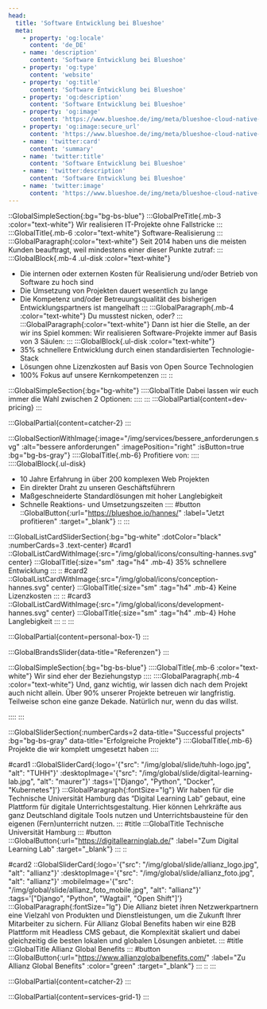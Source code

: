 ```yaml
---
head:
  title: 'Software Entwicklung bei Blueshoe'
  meta:
    - property: 'og:locale'
      content: 'de_DE'
    - name: 'description'
      content: 'Software Entwicklung bei Blueshoe'
    - property: 'og:type'
      content: 'website'
    - property: 'og:title'
      content: 'Software Entwicklung bei Blueshoe'
    - property: 'og:description'
      content: 'Software Entwicklung bei Blueshoe'
    - property: 'og:image'
      content: 'https://www.blueshoe.de/img/meta/blueshoe-cloud-native-devlopment.png'
    - property: 'og:image:secure_url'
      content: 'https://www.blueshoe.de/img/meta/blueshoe-cloud-native-devlopment.png'
    - name: 'twitter:card'
      content: 'summary'
    - name: 'twitter:title'
      content: 'Software Entwicklung bei Blueshoe'
    - name: 'twitter:description'
      content: 'Software Entwicklung bei Blueshoe'
    - name: 'twitter:image'
      content: 'https://www.blueshoe.de/img/meta/blueshoe-cloud-native-devlopment.png'
---
```


::GlobalSimpleSection{:bg="bg-bs-blue"}
:::GlobalPreTitle{.mb-3 :color="text-white"}
Wir realisieren IT-Projekte ohne Fallstricke
:::
:::GlobalTitle{.mb-6 :color="text-white"}
Software-Realisierung
:::
:::GlobalParagraph{:color="text-white"}
Seit 2014 haben uns die meisten Kunden beauftragt, weil mindestens einer dieser Punkte zutraf:
:::
:::GlobalBlock{.mb-4 .ul-disk :color="text-white"}
- Die internen oder externen Kosten für Realisierung und/oder Betrieb von Software zu hoch sind
- Die Umsetzung von Projekten dauert wesentlich zu lange
- Die Kompetenz und/oder Betreuungsqualität des bisherigen Entwicklungspartners ist mangelhaft
:::
:::GlobalParagraph{.mb-4 :color="text-white"}
Du musstest nicken, oder?
:::
:::GlobalParagraph{:color="text-white"}
Dann ist hier die Stelle, an der wir ins Spiel kommen: Wir realisieren Software-Projekte immer auf Basis von 3 Säulen:
:::
:::GlobalBlock{.ul-disk :color="text-white"}
- 35% schnellere Entwicklung durch einen standardisierten Technologie-Stack
- Lösungen ohne Lizenzkosten auf Basis von Open Source Technologien
- 100% Fokus auf unsere Kernkompetenzen
:::
::


<!--- Pricing --->
:::GlobalSimpleSection{:bg="bg-white"}
::::GlobalTitle
Dabei lassen wir euch immer die Wahl zwischen 2 Optionen:
::::
:::
:::GlobalPartial{content=dev-pricing}
:::

<!--- Call an expert --->
:::GlobalPartial{content=catcher-2}
:::

<!--- Profitiere von: --->
:::GlobalSectionWithImage{:image="/img/services/bessere_anforderungen.svg" :alt="bessere anforderungen" :imagePosition="right" :isButton=true :bg="bg-bs-gray"}
::::GlobalTitle{.mb-6}
Profitiere von:
::::
::::GlobalBlock{.ul-disk}
- 10 Jahre Erfahrung in über 200 komplexen Web Projekten
- Ein direkter Draht zu unseren Geschäftsführern
- Maßgeschneiderte Standardlösungen mit hoher Langlebigkeit
- Schnelle Reaktions- und Umsetzungszeiten
::::
#button
::GlobalButton{:url="https://blueshoe.io/hannes/" :label="Jetzt profitieren" :target="_blank"}
::
:::


<!--- Profitiere von: Boxen --->
:::GlobalListCardSliderSection{:bg="bg-white" :dotColor="black" :numberCards=3 .text-center}
#card1
::GlobalListCardWithImage{:src="/img/global/icons/consulting-hannes.svg" center}
:::GlobalTitle{:size="sm" :tag="h4" .mb-4}
35% schnellere Entwicklung
:::
::
#card2
::GlobalListCardWithImage{:src="/img/global/icons/conception-hannes.svg" center}
:::GlobalTitle{:size="sm" :tag="h4" .mb-4}
Keine Lizenzkosten
:::
::
#card3
::GlobalListCardWithImage{:src="/img/global/icons/development-hannes.svg" center}
:::GlobalTitle{:size="sm" :tag="h4" .mb-4}
Hohe Langlebigkeit
:::
::
:::

<!--- persönlicher Kontakt --->
:::GlobalPartial{content=personal-box-1}
:::

<!--- Referenzen --->
:::GlobalBrandsSlider{data-title="Referenzen"}
::: 

<!--- Wir sind eher der Beziehungstyp--->
:::GlobalSimpleSection{:bg="bg-bs-blue"}
::::GlobalTitle{.mb-6 :color="text-white"}
Wir sind eher der Beziehungstyp
::::
::::GlobalParagraph{.mb-4 :color="text-white"}
Und, ganz wichtig, wir lassen dich nach dem Projekt auch nicht allein. Über 90% unserer Projekte betreuen wir langfristig. Teilweise schon eine ganze Dekade. Natürlich nur, wenn du das willst.
<!--- Durable Maintenance --->
::::
:::


<!--- Projekte --->
:::GlobalSliderSection{:numberCards=2 data-title="Successful projects" :bg="bg-bs-gray" data-title="Erfolgreiche Projekte"}
::::GlobalTitle{.mb-6}
Projekte die wir komplett umgesetzt haben
::::

#card1
::GlobalSliderCard{:logo='{"src": "/img/global/slide/tuhh-logo.jpg", "alt": "TUHH"}' :desktopImage='{"src": "/img/global/slide/digital-learning-lab.jpg", "alt": "maurer"}' :tags='["Django", "Python", "Docker", "Kubernetes"]'}
:::GlobalParagraph{:fontSize="lg"}
Wir haben für die Technische Universität Hamburg das “Digital Learning Lab” gebaut, eine Plattform für digitale Unterrichtsgestaltung. Hier können Lehrkräfte aus ganz Deutschland digitale Tools nutzen und Unterrichtsbausteine für den eigenen (Fern)unterricht nutzen.
:::
#title
:::GlobalTitle
Technische Universität Hamburg
:::
#button
:::GlobalButton{:url="https://digitallearninglab.de/" :label="Zum Digital Learning Lab" :target="_blank"}
:::
::

#card2
::GlobalSliderCard{:logo='{"src": "/img/global/slide/allianz_logo.jpg", "alt": "allianz"}' :desktopImage='{"src": "/img/global/slide/allianz_foto.jpg", "alt": "allianz"}' :mobileImage='{"src": "/img/global/slide/allianz_foto_mobile.jpg", "alt": "allianz"}' :tags='["Django", "Python", "Wagtail", "Open Shift"]'}
:::GlobalParagraph{:fontSize="lg"}
Die Allianz bietet ihren Netzwerkpartnern eine Vielzahl von Produkten und Dienstleistungen, um die Zukunft Ihrer Mitarbeiter zu sichern. Für Allianz Global Benefits haben wir eine B2B Plattform mit Headless CMS gebaut, die Komplexität skaliert und dabei gleichzeitig die besten lokalen und globalen Lösungen anbietet.
:::
#title
:::GlobalTitle
Allianz Global Benefits
:::
#button
:::GlobalButton{:url="https://www.allianzglobalbenefits.com/" :label="Zu Allianz Global Benefits" :color="green" :target="_blank"}
:::
::
:::




<!--- Call an expert --->
:::GlobalPartial{content=catcher-2}
:::


<!--- Service Grid --->
:::GlobalPartial{content=services-grid-1}
:::